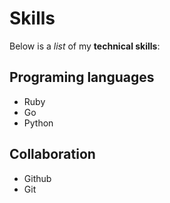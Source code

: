 # Skills

Below is a *list* of my **technical skills**:

## Programing languages
- Ruby
- Go
- Python

## Collaboration
- Github
- Git
